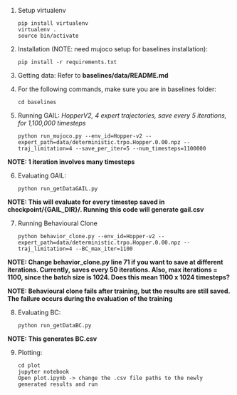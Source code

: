 1. Setup virtualenv
	```
    pip install virtualenv
	virtualenv .
	source bin/activate
	```

2. Installation (NOTE: need mujoco setup for baselines installation):
	```
    pip install -r requirements.txt
    ```

3. Getting data:
    Refer to **baselines/data/README.md**

4. For the following commands, make sure you are in baselines folder:
	```
	cd baselines
    ```
    
5. Running GAIL:
    _HopperV2, 4 expert trajectories, save every 5 iterations, for 1,100,000 timesteps_
    ```	
    python run_mujoco.py --env_id=Hopper-v2 --expert_path=data/deterministic.trpo.Hopper.0.00.npz --traj_limitation=4 --save_per_iter=5 --num_timesteps=1100000
    ```

**NOTE: 1 iteration involves many timesteps**

6. Evaluating GAIL:
    ```
	python run_getDataGAIL.py
	```

**NOTE: This will evaluate for every timestep saved in checkpoint/{GAIL_DIR}/. Running this code will generate gail.csv**

7. Running Behavioural Clone
    ```	
    python behavior_clone.py --env_id=Hopper-v2 --expert_path=data/deterministic.trpo.Hopper.0.00.npz --traj_limitation=4 --BC_max_iter=1100
    ```
    
**NOTE: Change behavior_clone.py line 71 if you want to save at different iterations. Currently, saves every 50 iterations. Also, max iterations = 1100, since the batch size is 1024. Does this mean 1100 x 1024 timesteps?**

**NOTE: Behavioural clone fails after training, but the results are still saved. The failure occurs during the evaluation of the training**

8. Evaluating BC:
	```
    python run_getDataBC.py
    ```

**NOTE: This generates BC.csv**


9. Plotting:
	```
    cd plot
	jupyter notebook
	Open plot.ipynb -> change the .csv file paths to the newly generated results and run
    ```